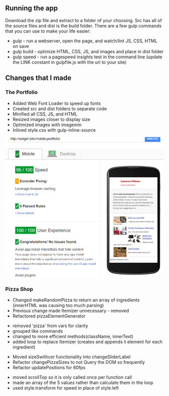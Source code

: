 ## Running the app

Download the zip file and extract to a folder of your choosing.  Src has all of the source files and dist is the build folder.  There are a few gulp commands that you can use to make your life easier:

 * gulp - run a webserver, open the page, and watch/lint JS, CSS, HTML on save
 * gulp build - optimize HTML, CSS, JS, and images and place in dist folder
 * gulp speed - run a pagespeed insights test in the command line (update the LINK constant in gulpfile.js with the url to your site)



## Changes that I made
### The Portfolio

* Added Web Font Loader to speed up fonts
* Created src and dist folders to separate code
* Minified all CSS, JS, and HTML
* Resized images closer to display size
* Optimized images with imagemin
* Inlined style.css with gulp-inline-source

![pagespeed score image](src/img/mobile-portfolio.png "pagespeed score image")


### Pizza Shop
* Changed makeRandomPizza to return an array of ingredients (innerHTML was causing too much parsing)
* Previous change made Itemizer unnecessary - removed
* Refactored pizzaElementGenerator
 - removed 'pizza' from vars for clarity
 - grouped like commands
 - changed to more efficient methods(className, innerText)
 - added loop to replace Itemizer (creates and appends li element for each ingredient)
* Moved sizeSwithcer functionality into changeSliderLabel
* Refactor changePizzaSizes to not Query the DOM so frequently
* Refactor updatePositions for 60fps
 - moved scrollTop so it is only called once per function call
 - made an array of the 5 values rather than calculate them in the loop
 - used style.transform for speed in place of style.left
